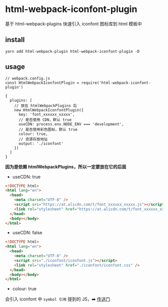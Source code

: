 # html-webpack-iconfont-plugin

基于 html-webpack-plugins 快速引入 iconfont 图标库到 html 模板中

## install

```
yarn add html-webpack-plugin html-webpack-iconfont-plugin -D
```

## usage

```
// webpack.config.js
const HtmlWebpackIconfontPlugin = require('html-webpack-iconfont-plugin')

{
  plugins: [
    // 放在 htmlWebpackPlugins 后
    new HtmlWebpackIconfontPlugin({
      key: 'font_xxxxxx_xxxxx',
      // 是否使用 CDN，默认 true
      useCDN: process.env.NODE_ENV === 'development',
      // 是否使用彩色图标，默认 true
      colour: true,
      // 资源存放地址
      output: './iconfont'
    })
  ]
}
```

**因为是依赖 htmlWebpackPlugins，所以一定要放在它的后面**

- useCDN: true

```html
<!DOCTYPE html>
<html lang="en">
  <head>
    <meta charset="UTF-8" />
    <script src="https://at.alicdn.com/t/font_xxxxxx_xxxxx.js"></script>
    <link rel="stylesheet" href="https://at.alicdn.com/t/font_xxxxxx_xxxxx.css" />
  </head>
  <body></body>
</html>
```

- useCDN: false

```html
<!DOCTYPE html>
<html lang="en">
  <head>
    <meta charset="UTF-8" />
    <script src="./iconfont/iconfont.js"></script>
    <link rel="stylesheet" href="./iconfont/iconfont.css" />
  </head>
  <body></body>
</html>
```

- colour: true

会引入 iconfont 中 `symbol 引用` 提到的 JS，➡️ [传送门](https://www.iconfont.cn/help/detail?spm=a313x.7781069.1998910419.d8cf4382a&helptype=code)
